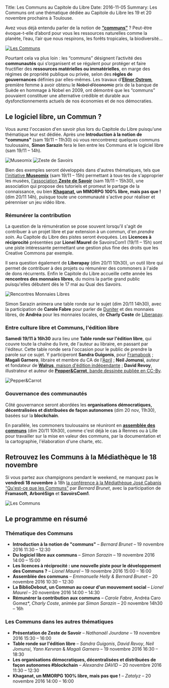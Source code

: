 Title: Les Communs au Capitole du Libre
Date: 2016-11-05
Summary: Les Communs ont une thématique dédiée au Capitole du Libre les 19 et 20 novembre prochains à Toulouse.

Avez vous déjà entendu parler de la notion de **[“communs”](http://lescommuns.org/)** ?
Peut-être évoque-t-elle d’abord pour vous les ressources naturelles comme la planète, l’eau, l’air que nous respirons, les forêts tropicales, la biodiversité…

[![Les Communs]({filename}images/commun-portail.png)](http://lescommuns.org/)

Pourtant cela va plus loin : les “communs” désignent l’activité des **communautés** qui s’organisent et se régulent pour protéger et faire fructifier des **ressources matérielles ou immatérielles**, en marge des régimes de propriété publique ou privée, selon des **règles de gouvernances** définies par elles-mêmes. Les travaux d’**[Elinor Ostrom](https://fr.wikipedia.org/wiki/Elinor_Ostrom)**, première femme à avoir obtenu le <del>Nobel d’économie</del> prix de la banque de Suède en hommage à Nobel en 2009, ont démontré que les “communs” pouvaient constituer une alternative crédible et durable aux dysfonctionnements actuels de nos économies et de nos démocraties.

## Le logiciel libre, un Commun ?

Vous aurez l'occasion d'en savoir plus lors du Capitole du Libre puisqu'une thématique leur est dédiée. Après une **Introduction à la notion de "communs"** (sam 19/11 – 11h30) où vous rencontrerez quelques communs toulousains, **Simon Sarazin** fera le lien entre les Communs et le logiciel libre (sam 19/11 – 14h).

<div class="pull-right">
<img src="/blog/2016/images/museomix_banner_circle.png" alt="Museomix" />
<img src="/blog/2016/images/logo-zeste-savoirs.png" alt="Zeste de Savoirs" />
</div>

Bien des exemples seront développés dans d'autres thématiques, tels que [l'initiative **Museomix**](http://www.museomix.org/localisation/toulouse/) (sam 19/11 – 15h) permettant à tous⋅tes de s'approprier les musées, [l'association **Zeste de Savoir**](https://zestedesavoir.com/) (sam 19/11 – 15h30), une association qui propose des tutoriels et promeut le partage de la connaissance, ou bien **[Khaganat](https://khaganat.net/), un MMORPG 100% libre, mais pas que !** (dim 20/11 14h), puisque toute une communauté s'active pour réaliser et pérenniser un jeu vidéo libre.

### Rémunérer la contribution

La question de la rémunération se pose souvent lorsqu'il s'agit de contribuer à un projet libre et par extension à un commun, d'en *prendre soin*. Au Capitole du Libre des pistes seront évoquées. Les **Licences à réciprocité** présentées par **Lionel Maurel** de SavoirsCom1 (19/11 – 15h) sont une piste intéressante permettant une gestion plus fine des droits que les Creative Commons par exemple.

Il sera question également de **Liberapay** (dim 20/11 10h30), un outil libre qui permet de contribuer à des projets ou rémunérer des commoners à l'aide de dons récurrents. Enfin le Capitole du Libre accueille cette année les **rencontres des monnaies libres**, du moins la partie grand public puisqu'elles débutent dès le 17 mai au Quai des Savoirs.

![Rencontres Monnaies Libres]({filename}images/monnaie-libre-occitanie.png)

Simon Sarazin animera une table ronde sur le sujet (dim 20/11 14h30), avec la participation de **Carole Fabre** pour parler de [Duniter]() et des monnaies libres, de **Andréa** pour les monnaies locales, de **Charly Coste** de [Liberapay]().

### Entre culture libre et Communs, l'édition libre

**Samedi 19/11 à 16h30** aura lieu une **Table ronde sur l'édition libre**, qui couvre toute la chaîne du livre, de l'auteur au libraire, en passant par l'éditeur. Cette table ronde sera l'occasion pour le public de prendre la parole sur ce sujet. Y participeront **Sandra Guigonis**, pour [Framabook]() ; **Magali Garnero**, libraire et membre du CA de l'[April]() ; **Neil Jomunsi**, auteur et fondateur de [**Walrus**, maison d'édition indépendante](http://walrus-books.com/) ; **David Revoy**, illustrateur et auteur de [**Pepper&Carrot**, bande dessinée publiée en CC-By](http://peppercarrot.com/).

![Pepper&Carrot]({filename}images/pepper-carrot-cover_by-david-revoy.jpg)

### Gouvernance des communautés

Côté gouvernance seront abordées les **organisations démocratiques, décentralisées et distribuées de façon autonomes** (dim 20 nov, 11h30), basées sur la **blockchain**.

En parallèle, les commoners toulousains se réuniront en [**assemblée des communs**](http://assembleedescommuns.org/) (dim 20/11 10h30), comme c'est déjà le cas à Rennes ou à Lille pour travailler sur la mise en valeur des communs, par la documentation et la cartographie, l'élaboration d'une charte, etc.

## Retrouvez les Communs à la Médiathèque le 18 novembre

Si vous partez aux champignons pendant le weekend, ne manquez pas le **vendredi 18 novembre** à 18h [la conférence à la Médiathèque José Cabanis
“Qu'est-ce que les Communs”](http://www.bibliotheque.toulouse.fr/qu_est_ce_que_les_communs.html) par *Bernard Brunet*, avec la participation de **Framasoft**, **ArboréSign** et **SavoirsCom1**.

![Les Communs]({filename}images/nov_dec_2016_communs.jpg)

## Le programme en résumé

### Thématique des Communs

* **Introduction à la notion de "communs"** – *Bernard Brunet* – 19 novembre 2016 11:30 – 12:30
* **Du logiciel libre aux communs** – *Simon Sarazin* – 19 novembre 2016 14:00 – 15:00
* **Les licences à réciprocité : une nouvelle piste pour le développement des Communs ?** – *Lionel Maurel* – 19 novembre 2016 15:00 – 16:00
* **Assemblée des communs** – *Emmanuelle Helly & Bernard Brunet* – 20 novembre 2016 10:30 – 12:30
* **La BiblioDebout, un Commun au coeur d'un mouvement social** – *Lionel Maurel* – 20 novembre 2016 14:00 – 14:30
* **Rémunérer la contribution aux communs** – *Carole Fabre*, Andréa Caro Gomez*, *Charly Coste*, animée par *Simon Sarazin* – 20 novembre 14h30 – 16h

### Les Communs dans les autres thématiques

* **Présentation de Zeste de Savoir** – *Nathanaël Jourdane* – 19 novembre 2016 15:30 – 16:00
* **Table ronde sur l'édition libre** – *Sandra Guigonis*, *David Revoy*, *Neil Jomunsi*, *Yann Kervran* & *Magali Garnero* – 19 novembre 2016 16:30 – 18:30
*  **Les organisations démocratiques, décentralisées et distribuées de façon autonomes #blockchain** – *Alexandre DAVID* – 20 novembre 2016 11:30 – 12:30
* **Khaganat, un MMORPG 100% libre, mais pas que !** – *Zatalyz* – 20 novembre 2016 14:00 – 16:00
